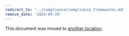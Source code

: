 ```yaml
---
redirect_to: '../compliance/compliance_frameworks.md'
remove_date: '2025-05-25'
---
```


<!-- markdownlint-disable -->

This document was moved to [another location](../compliance/compliance_frameworks.md).

<!-- This redirect file can be deleted after <YYYY-MM-DD>. -->
<!-- Redirects that point to other docs in the same project expire in three months. -->
<!-- Redirects that point to docs in a different project or site (for example, link is not relative and starts with `https:`) expire in one year. -->
<!-- Before deletion, see: https://docs.gitlab.com/development/documentation/redirects -->